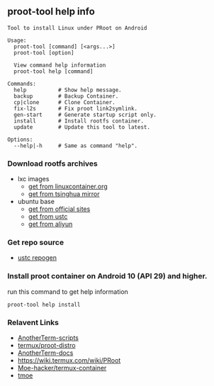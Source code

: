 ## proot-tool help info
	Tool to install Linux under PRoot on Android

	Usage:
	  proot-tool [command] [<args...>]
	  proot-tool [option]

	  View command help information
	  proot-tool help [command]

	Commands:
	  help          # Show help message.
	  backup        # Backup Container.
	  cp|clone      # Clone Container.
	  fix-l2s       # Fix proot link2symlink.
	  gen-start     # Generate startup script only.
	  install       # Install rootfs container.
	  update        # Update this tool to latest.

	Options:
	  --help|-h     # Same as command "help". 
### Download rootfs archives
- lxc images
	- [get from linuxcontainer.org](http://images.linuxcontainers.org/images "get from linuxcontainer.org")
	- [get from tsinghua mirror](https://mirrors.tuna.tsinghua.edu.cn/lxc-images/images/ "get from tsinghua mirror")
- ubuntu base 
	- [get from official sites](https://cdimage.ubuntu.com/ubuntu-base "get from official sites")
	- [get from ustc](https://mirrors.ustc.edu.cn/ubuntu-cdimage/ubuntu-base "get from ustc")
	- [get from aliyun](https://mirrors.aliyun.com/ubuntu-cdimage/ubuntu-base "get from aliyun")

### Get repo source
- [ustc repogen](https://mirrors.ustc.edu.cn/repogen/ "ustc repogen")

### Install proot container on Android 10 (API 29) and higher.
run this command to get help information
```shell
proot-tool help install
```

### Relavent Links
- [AnotherTerm-scripts](https://github.com/green-green-avk/AnotherTerm-scripts "AnotherTerm-scripts")
- [termux/proot-distro ](https://github.com/termux/proot-distro/blob/master/proot-distro.sh)
- [AnotherTerm-docs](https://green-green-avk.github.io/AnotherTerm-docs/#main_content "AnotherTerm-docs")
- https://wiki.termux.com/wiki/PRoot
- [Moe-hacker/termux-container](https://github.com/Moe-hacker/termux-container/blob/main/package/data/data/com.termux/files/usr/bin/container "Moe-hacker container")
- [tmoe](https://github.com/2moe/tmoe)
